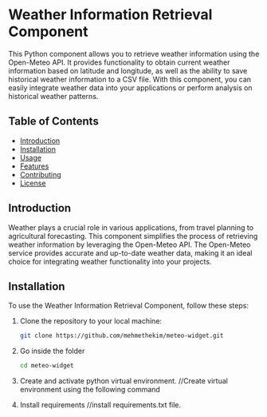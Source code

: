 # Weather Information Retrieval Component

This Python component allows you to retrieve weather information using the Open-Meteo API. It provides functionality to obtain current weather information based on latitude and longitude, as well as the ability to save historical weather information to a CSV file. With this component, you can easily integrate weather data into your applications or perform analysis on historical weather patterns.

## Table of Contents
- [Introduction](#introduction)
- [Installation](#installation)
- [Usage](#usage)
- [Features](#features)
- [Contributing](#contributing)
- [License](#license)

## Introduction
Weather plays a crucial role in various applications, from travel planning to agricultural forecasting. This component simplifies the process of retrieving weather information by leveraging the Open-Meteo API. The Open-Meteo service provides accurate and up-to-date weather data, making it an ideal choice for integrating weather functionality into your projects.

## Installation
To use the Weather Information Retrieval Component, follow these steps:

1. Clone the repository to your local machine:

    ```bash
    git clone https://github.com/mehmethekim/meteo-widget.git
    ```
2. Go inside the folder
    ```bash
    cd meteo-widget
    ```
3. Create and activate python virtual environment.
//Create virtual environment using the following command

4. Install requirements
//install requirements.txt file.

